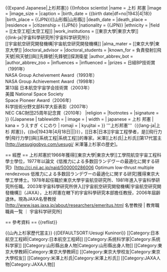 {{Expand Japanese|上杉邦憲}}
{{Infobox scientist
|name              = 上杉 邦憲
|image             = 
|image_size        = 
|caption           = 
|birth_date        = {{birth date|df=no|1943|4|18}}
|birth_place       = {{JPN}}[[山形縣|山形縣]]
|death_date        = 
|death_place       = 
|residence         =
|citizenship       = {{JPN}}
|nationality       = {{JPN}}
|ethnicity         =
|field             = [[太空工程|太空工程]]
|work_institutions = [[東京大學|東京大學]]<br />{{link-ja|宇宙科學研究所|宇宙科学研究所}}<br />[[宇宙航空研究開發機構|宇宙航空研究開發機構]]
|alma_mater        = [[東京大學|東京大學]]
|doctoral_advisor  =
|doctoral_students =
|known_for         = 負責發射[[飛天號|飛天號]]與[[先鋒號|先鋒號]]探測衛星
|author_abbrev_bot =
|author_abbrev_zoo =
|influences        =
|influenced        =
|prizes            = 日経BP技術賞（1991年）<br />NASA Group Acheivement Award（1993年）<br />NASA Group Achievement Award（1998年）<br />第13屆 日本航空宇宙学会技術賞（2003年）<br />美國 National Space Society<br />Space Pioneer Award（2006年）<br />科学技術分野文部科学大臣表彰（2007年）<br />NEC C&C財団25周年記念賞（2010年）
|religion          =
|footnotes         =
|signature         =
}}
{{Japanese
| tablewidth = 
| image = 
| width = 
| japanese = 上杉 邦憲
| kana = うえすぎ くにのり
| romaji = 
| kyujitai = 
}}
'''上杉邦憲'''（{{lang-ja|上杉 邦憲}}，{{bd|1943年|4月18日|||}}），[[日本|日本]]宇宙工程學者，是[[飛行力學|飛行力學]]與[[系统工程|系统工程]]的專家。米澤[[上杉氏|上杉氏]]第17代當主<ref>[http://uesugigobyo.com/uesugi/ 米澤藩上杉家の歴史]</ref>。

== 經歷 ==
上杉邦憲於1966年獲得[[東京大學|東京大學]]工學院航空宇宙工程科學士學位，1977年以論文《低推力による多数回ランデヴーの最適化に関する研究》<ref>[http://ci.nii.ac.jp/naid/500000286006 Optimum low-thrust multiple rendezvous 低推力による多数回ランデヴーの最適化に関する研究]</ref>獲得東京大學工學博士。1978年起任職於東京大學宇宙航空研究所、1981年進入宇宙科學研究所任職。2003年宇宙科學研究所併入[[宇宙航空研究開發機構|宇宙航空研究開發機構]]（JAXA），上杉邦憲在轄下的宇宙科學研究本部擔任教授，2006年屆齡退休。現為JAXA名譽教授<ref>[http://www.isas.jaxa.jp/about/researchers/emeritus.html 名誉教授 | 教育職職員一覧 ｜ 宇宙科学研究所]</ref>

== 參考資料 ==
{{reflist}}

{{山內上杉家歷代當主}}
{{DEFAULTSORT:Uesugi Kuninori}}
[[Category:日本航空工程師|Category:日本航空工程師]]
[[Category:系统科学家|Category:系统科学家]]
[[Category:山形縣出身人物|Category:山形縣出身人物]]
[[Category:東京大學教師|Category:東京大學教師]]
[[Category:東京大學校友|Category:東京大學校友]]
[[Category:米澤上杉氏|Category:米澤上杉氏]]
[[Category:JAXA人物|Category:JAXA人物]]